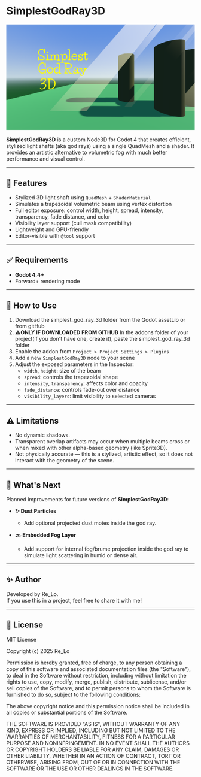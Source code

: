 # SimplestGodRay3D
![Preview](addons/simplest_god_ray_3d/screenshots/screenshot_0.png)

**SimplestGodRay3D** is a custom Node3D for Godot 4 that creates efficient, stylized light shafts (aka god rays) using a single QuadMesh and a shader. It provides an artistic alternative to volumetric fog with much better performance and visual control.

---

## 🚀 Features

- Stylized 3D light shaft using `QuadMesh` + `ShaderMaterial`
- Simulates a trapezoidal volumetric beam using vertex distortion
- Full editor exposure: control width, height, spread, intensity, transparency, fade distance, and color
- Visibility layer support (cull mask compatibility)
- Lightweight and GPU-friendly
- Editor-visible with `@tool` support

---

## ✅ Requirements

- **Godot 4.4+**
- Forward+ rendering mode

---

## 🧪 How to Use

1. Download the simplest_god_ray_3d folder from the Godot assetLib or from gitHub
2. ⚠️**ONLY IF DOWNLOADED FROM GITHUB** In the addons folder of your project(if you don't have one, create it), paste the simplest_god_ray_3d folder
1. Enable the addon from `Project > Project Settings > Plugins`
2. Add a new `SimplestGodRay3D` node to your scene
3. Adjust the exposed parameters in the Inspector:
   - `width`, `height`: size of the beam
   - `spread`: controls the trapezoidal shape
   - `intensity`, `transparency`: affects color and opacity
   - `fade_distance`: controls fade-out over distance
   - `visibility_layers`: limit visibility to selected cameras

---

## ⚠️ Limitations

- No dynamic shadows.
- Transparent overlap artifacts may occur when multiple beams cross or when mixed with other alpha-based geometry (like Sprite3D).
- Not physically accurate — this is a stylized, artistic effect, so it does not interact with the geometry of the scene.

---

## 🔭 What's Next

Planned improvements for future versions of **SimplestGodRay3D**:

- **✨ Dust Particles**
  - Add optional projected dust motes inside the god ray.

- **🌫️ Embedded Fog Layer**
  - Add support for internal fog/brume projection inside the god ray to simulate light scattering in humid or dense air.

---

## ✨ Author

Developed by Re_Lo.  
If you use this in a project, feel free to share it with me!

---

## 📄 License

MIT License

Copyright (c) 2025 Re_Lo

Permission is hereby granted, free of charge, to any person obtaining a copy
of this software and associated documentation files (the "Software"), to deal
in the Software without restriction, including without limitation the rights
to use, copy, modify, merge, publish, distribute, sublicense, and/or sell
copies of the Software, and to permit persons to whom the Software is
furnished to do so, subject to the following conditions:

The above copyright notice and this permission notice shall be included in all
copies or substantial portions of the Software.

THE SOFTWARE IS PROVIDED "AS IS", WITHOUT WARRANTY OF ANY KIND, EXPRESS OR
IMPLIED, INCLUDING BUT NOT LIMITED TO THE WARRANTIES OF MERCHANTABILITY,
FITNESS FOR A PARTICULAR PURPOSE AND NONINFRINGEMENT. IN NO EVENT SHALL THE
AUTHORS OR COPYRIGHT HOLDERS BE LIABLE FOR ANY CLAIM, DAMAGES OR OTHER
LIABILITY, WHETHER IN AN ACTION OF CONTRACT, TORT OR OTHERWISE, ARISING FROM,
OUT OF OR IN CONNECTION WITH THE SOFTWARE OR THE USE OR OTHER DEALINGS IN THE
SOFTWARE.
